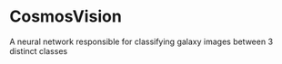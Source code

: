 # CosmosVision
A neural network responsible for classifying galaxy images between 3 distinct classes

